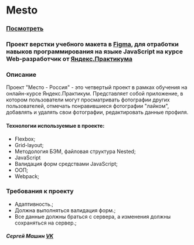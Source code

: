 # Mesto

### [Посмотреть](https://vanilla64.github.io/mesto/)

### Проект верстки учебного макета в [Figma](https://www.figma.com/file/StZjf8HnoeLdiXS7dYrLAh/JavaScript.-Sprint-4), для отработки навыков программирования на языке **JavaScript** на курсе **Web-разработчик** от [Яндекс.Практикума](https://praktikum.yandex.ru) 

### Описание

Проект "Место - Россия" - это четвертый проект в рамках обучения на онлайн-курсе Яндекс.Практикум. Представляет собой приложение, в котором пользователи могут просматривать фотографии других пользователей, отмечать понравившиеся фотографии "лайком", добавлять и удалять свои фотографии, редактировать данные профиля.

#### Технологии используемые в проекте: 
* Flexbox;
* Grid-layout;
* Методология БЭМ, файловая структура Nested;
* JavaScript
* Валидация форм средствами JavaScript;
* ООП;
* Webpack;

### Требования к проекту
* Адаптивность.;
* Должна выполняться валидация форм.;
* Все данные должны браться с сервера, а изменения должны сохраняться на сервер.;

##### Сергей Машин [VK](https://vk.com/vanilla64)
